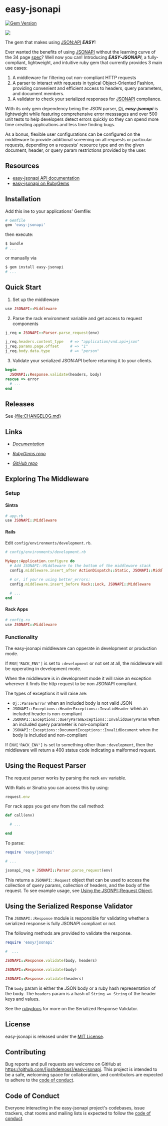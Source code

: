 <!--
# @markup markdown
# @title README
-->

# easy-jsonapi

[![Gem Version](https://badge.fury.io/rb/easy-jsonapi.svg)](https://badge.fury.io/rb/easy-jsonapi)
<!-- [![Build Status](https://secure.travis-ci.org/jsonapi-rb/jsonapi-parser.svg?branch=master)](http://travis-ci.org/jsonapi-rb/parser?branch=master) -->
![](https://ruby-gem-downloads-badge.herokuapp.com/easy-jsonapi?type=total&color=brightgreen)

The gem that makes using [JSON:API](https://jsonapi.org/) ***EASY***!

Ever wanted the benefits of using [JSONAPI](https://jsonapi.org/) without the learning curve of the 34 page [spec](https://jsonapi.org/format/)? Well now you can! Introducing ***EASY-JSONAPI***, a fully-compliant, lightweight, and intuitive ruby gem that currently provides 3 main use cases:

1. A middleware for filtering out non-compliant HTTP requests
2. A parser to interact with requests in typical Object-Oriented Fashion, providing convenient and efficient access to headers, query parameters, and document members.
3. A validator to check your serialized responses for [JSONAPI](https://jsonapi.org/) compliance.

With its only gem dependency being the JSON parser, [Oj](https://github.com/ohler55/oj), ***easy-jsonapi*** is lightweight while featuring comprehensive error messsages and over 500 unit tests to help developers detect errors quickly so they can spend more time creating applications and less time finding bugs.

As a bonus, flexible user configurations can be configured on the middleware to provide additional screening on all requests or particular requests, depending on a requests' resource type and on the given document, header, or query param restrictions provided by the user.

## Resources

- [easy-jsonapi API documentation](tbd)
- [easy-jsonapi on RubyGems](tbd)

## Installation

Add this ine to your applications' Gemfile:

```bash
# Gemfile
gem 'easy-jsonapi'
```

then execute:

```bash
$ bundle
# ...
```

or manually via

```bash
$ gem install easy-jsonapi
# ...
```

## Quick Start

1. Set up the middleware

```ruby
use JSONAPI::Middleware
```

2. Parse the rack environment variable and get access to request components

```ruby
j_req = JSONAPI::Parser.parse_request(env)

j_req.headers.content_type   # => "application/vnd.api+json"
j_req.params.page.offset     # => "1"
j_req.body.data.type         # => "person"
```

3. Validate your serialized JSON:API before returning it to your clients.

```ruby
begin
  JSONAPI::Response.validate(headers, body)
rescue => error
  # ...
end
```

## Releases

See [{file:CHANGELOG.md}](CHANGELOG.md)

## Links

- [*Documentation*](tbd)

- [*RubyGems* *repo*](tbd)

- [*GitHub* *repo*](tbd)

## Exploring The Middleware

### Setup

#### Sintra

```ruby
# app.rb
use JSONAPI::Middleware
```

#### Rails

Edit `config/environments/development.rb`.

```ruby
# config/environments/development.rb

MyApp::Application.configure do
  # Add JSONAPI::Middleware to the bottom of the middleware stack
  config.middleware.insert_after ActionDispatch::Static, JSONAPI::Middleware

  # or, if you're using better_errors:
  config.middleware.insert_before Rack::Lock, JSONAPI::Middleware

  # ...
end
```

#### Rack Apps

```ruby
# config.ru
use JSONAPI::Middleware
```

### Functionality

The easy-jsonapi middleware can opperate in development or production mode.
 
If `ENV['RACK_ENV']` is set to `:development` or not set at all, the middleware will be opperating in development mode.

When the middleware is in development mode it will raise an exception wherever it finds the http request to be non JSONAPI compliant.

The types of exceptions it will raise are:

- `Oj::ParserError` when an included body is not valid JSON
- `JSONAPI::Exceptions::HeaderExceptions::InvalidHeader` when an included header is non-compliant
- `JSONAPI::Exceptions::QueryParamExceptions::InvalidQueryParam` when an included query parameter is non-compliant
- `JSONAPI::Exceptions::DocumentExceptions::InvalidDocument` when the body is included and non-compliant

If `ENV['RACK_ENV']` is set to something other than  `:development`, then the middleware will return a 400 status code indicating a malformed request.

## Using the Request Parser

The request parser works by parsing the rack `env` variable.

With Rails or Sinatra you can access this by using:

```ruby
request.env
```

For rack apps you get env from the call method:

```ruby
def call(env)

  # ...

end
```

To parse:

```ruby
require 'easy/jsonapi'

# ...

jsonapi_req = JSONAPI::Parser.parse_request(env)
```

This returns a `JSONAPI::Request` object that can be used to access the collection of query params, collection of headers, and the body of the request. To see example usage, see [Using the JSONPI::Request Object](tbd).

## Using the Serialized Response Validator

The `JSONAPI::Response` module is responsible for validating whether a serialized response is fully JSONAPI compliant or not.

The following methods are provided to validate the response.

```ruby
require 'easy/jsonapi'

#  ...

JSONAPI::Response.validate(body, headers)

JSONAPI::Response.validate(body)

JSONAPI::Response.validate(headers)
```

The `body` param is either the JSON body or a ruby hash representation of the body.
The `headers` param is a hash of `String => String` of the header keys and values.

See the [rubydocs](tbd) for more on the Serialized Response Validator.

## License

easy-jsonapi is released under the [MIT License](http://www.opensource.org/licenses/MIT).

## Contributing

Bug reports and pull requests are welcome on GitHub at https://github.com/[joshdemoss]/easy-jsonapi. This project is intended to be a safe, welcoming space for collaboration, and contributors are expected to adhere to the [code of conduct](https://github.com/[USERNAME]/easy-jsonapi/blob/master/CODE_OF_CONDUCT.md).

## Code of Conduct

Everyone interacting in the easy-jsonapi project's codebases, issue trackers, chat rooms and mailing lists is expected to follow the [code of conduct](https://github.com/[USERNAME]/easy-jsonapi/blob/master/CODE_OF_CONDUCT.md).
